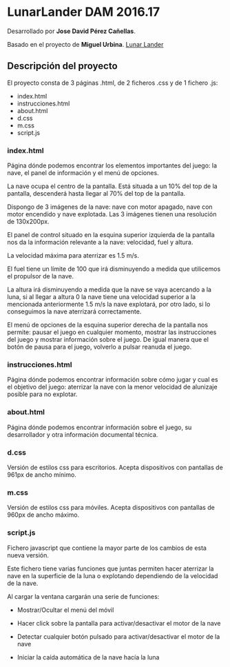 # LunarLander DAM 2016.17

Desarrollado por **Jose David Pérez Cañellas**.

Basado en el proyecto de **Miguel Urbina**. [Lunar Lander](https://github.com/urbinapro/lunar-landing-javascript)

## Descripción del proyecto

El proyecto consta de 3 páginas .html, de 2 ficheros .css y de 1 fichero .js:

- index.html
- instrucciones.html
- about.html
- d.css
- m.css
- script.js

### index.html

Página dónde podemos encontrar los elementos importantes del juego: la nave, el panel de información y el menú de opciones.

La nave ocupa el centro de la pantalla. Está situada a un 10% del top de la pantalla, descenderá hasta llegar al 70% del top de la pantalla.

Dispongo de 3 imágenes de la nave: nave con motor apagado, nave con motor encendido y nave explotada. Las 3 imágenes tienen una resolución de 130x200px.

El panel de control situado en la esquina superior izquierda de la pantalla nos da la información relevante a la nave: velocidad, fuel y altura.

La velocidad máxima para aterrizar es 1.5 m/s.

El fuel tiene un límite de 100 que irá disminuyendo a medida que utilicemos el propulsor de la nave.

La altura irá disminuyendo a medida que la nave se vaya acercando a la luna, si al llegar a altura 0 la nave tiene una velocidad superior a la mencionada anteriormente 1.5 m/s la nave explotará, por otro lado, si lo conseguimos la nave aterrizará correctamente.

El menú de opciones de la esquina superior derecha de la pantalla nos permite: pausar el juego en cualquier momento, mostrar las instrucciones del juego y mostrar información sobre el juego. De igual manera que el botón de pausa para el juego, volverlo a pulsar reanuda el juego.

### instrucciones.html

Página dónde podemos encontrar información sobre cómo jugar y cual es el objetivo del juego: aterrizar la nave con la menor velocidad de alunizaje posible para no explotar.

### about.html

Página dónde podemos encontrar información sobre el juego, su desarrollador y otra información documental técnica.

### d.css

Versión de estilos css para escritorios. Acepta dispositivos con pantallas de 961px de ancho mínimo.

### m.css

Versión de estilos css para móviles. Acepta dispositivos con pantallas de 960px de ancho máximo.

### script.js

Fichero javascript que contiene la mayor parte de los cambios de esta nueva versión.

Este fichero tiene varias funciones que juntas permiten hacer aterrizar la nave en la superficie de la luna o explotando dependiendo de la velocidad de la nave.

Al cargar la ventana cargarán una serie de funciones:

- Mostrar/Ocultar el menú del móvil

- Hacer click sobre la pantalla para activar/desactivar el motor de la nave

- Detectar cualquier botón pulsado para activar/desactivar el motor de la nave

- Iniciar la caída automática de la nave hacía la luna

